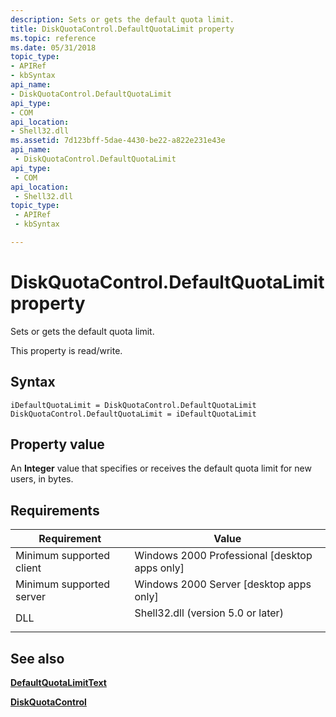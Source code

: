 ```yaml
---
description: Sets or gets the default quota limit.
title: DiskQuotaControl.DefaultQuotaLimit property
ms.topic: reference
ms.date: 05/31/2018
topic_type: 
- APIRef
- kbSyntax
api_name: 
- DiskQuotaControl.DefaultQuotaLimit
api_type: 
- COM
api_location: 
- Shell32.dll
ms.assetid: 7d123bff-5dae-4430-be22-a822e231e43e
api_name: 
 - DiskQuotaControl.DefaultQuotaLimit
api_type: 
 - COM
api_location: 
 - Shell32.dll
topic_type: 
 - APIRef
 - kbSyntax

---
```


# DiskQuotaControl.DefaultQuotaLimit property

Sets or gets the default quota limit.

This property is read/write.

## Syntax


```JScript
iDefaultQuotaLimit = DiskQuotaControl.DefaultQuotaLimit
DiskQuotaControl.DefaultQuotaLimit = iDefaultQuotaLimit
```



## Property value

An **Integer** value that specifies or receives the default quota limit for new users, in bytes.

## Requirements



| Requirement | Value |
|-------------------------------------|---------------------------------------------------------------------------------------------------------------|
| Minimum supported client<br/> | Windows 2000 Professional \[desktop apps only\]<br/>                                                    |
| Minimum supported server<br/> | Windows 2000 Server \[desktop apps only\]<br/>                                                          |
| DLL<br/>                      | <dl> <dt>Shell32.dll (version 5.0 or later)</dt> </dl> |



## See also

<dl> <dt>

[**DefaultQuotaLimitText**](diskquotacontrol-defaultquotalimittext.md)
</dt> <dt>

[**DiskQuotaControl**](diskquotacontrol-object.md)
</dt> </dl>

 

 




